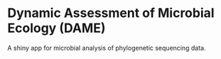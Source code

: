 # Dynamic Assessment of Microbial Ecology (DAME)

A shiny app for microbial analysis of phylogenetic sequencing data.
